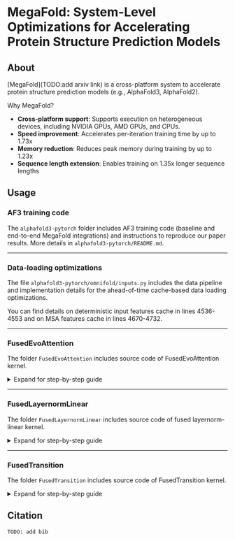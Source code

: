 # MegaFold: System-Level Optimizations for Accelerating Protein Structure Prediction Models

## About 

[MegaFold](TODO:add arxiv link) is a cross-platform system to accelerate protein structure prediction models (e.g., AlphaFold3, AlphaFold2).

Why MegaFold? 

- **Cross-platform support**: Supports execution on heterogeneous devices, including NVIDIA GPUs, AMD GPUs, and CPUs.
- **Speed improvement**: Accelerates per-iteration training time by up to 1.73x
- **Memory reduction**: Reduces peak memory during training by up to 1.23x
- **Sequence length extension**: Enables training on 1.35x longer sequence lengths


## Usage

### AF3 training code
The `alphafold3-pytorch` folder includes AF3 training code (baseline and end-to-end MegaFold integrations) and instructions to reproduce our paper results. More details in `alphafold3-pytorch/README.md`.

---
### Data-loading optimizations
The file `alphafold3-pytorch/omnifold/inputs.py` includes the data pipeline and implementation details for the ahead-of-time cache-based data loading optimizations. 

You can find details on deterministic input features cache in lines 4536-4553 and on MSA features cache in lines 4670-4732.

---
### FusedEvoAttention
The folder `FusedEvoAttention` includes source code of FusedEvoAttention kernel. 

<details>
<summary>Expand for step-by-step guide</summary>

#### Step 1: Import

```
from evoformer import TritonEvoformer
```

#### Step 2: In-code usage

`FusedEvoAttention` supports 4 main types of EvoAttention in AlphaFold models, shown in the below examples. For accuracy, you need to adjust your inputs to their suggested shapes before passing in. Acronyms: `N_seq` is the MSA depth; `N_res` is the input sequence length. 

**a. Single Attention with Pair Bias**

```
# Q, K, V:     [Batch, 1, N_res, Head, Dim]
# mask:        [Batch, 1, 1, 1, N_res]
# pair_bias:   [Batch, 1, Head, N_res, N_res]
out = TritonEvoformer(Q, K, V, mask, pair_bias)
```

**b. Triangle Attention (around starting node and around ending node)**

```
# Q, K, V:     [Batch, N_res, N_res, Head, Dim]
# mask:        [Batch, N_res, 1, 1, N_res]
# pair_bias:   [Batch, 1, Head, N_res, N_res]
out = TritonEvoformer(Q, K, V, mask, pair_bias)
```

**c. MSA Row-wise Attention**

```
# Q, K, V:     [Batch, N_seq, N_res, Head, Dim]
# mask:        [Batch, N_seq, 1, 1, N_res]
# pair_bias:   [Batch, 1, Head, N_res, N_res]
out = TritonEvoformer(Q, K, V, mask, pair_bias)
```

**d. MSA Column-wise Attention**

```
# Q, K, V:     [Batch, N_res, N_seq, Head, Dim]
# mask:        [Batch, N_seq, 1, 1, N_res]
out = TritonEvoformer(Q, K, V, mask)
```


#### Step 3: Autotuning for optimal performance

To achieve peak performance, the kernel's configuration (block sizes, num warps, etc.) should be tuned to your specific hardware and input shapes.

1. Import `TritonEvoformer` as shown above.
2. Use it in your model's training or inference script.
3. Run your script with autotuning enabled: 

```
TRITON_PRINT_AUTOTUNING=1 python your_script.py
```

4. With autotuning enabled, Triton will explore multiple kernel configurations. Then, it will print the best configuration for your input.
5. Let the script run for several training iterations. Take note of the most frequently selected configuration—it is likely the best one for your target hardware and input shapes (sequence length).
6. Manually write in the best configurations for each JIT kernels and comment out the `@triton.autotune` decorator of each jit kernels. An example of an autotuned kernel for NVIDIA H200 and sequence length 384 is provided in `autotuned.py`.
7. Use the modified kernel in your real workloads for best performance.

</details>

---
### FusedLayernormLinear
The folder `FusedLayernormLinear` includes source code of fused layernorm-linear kernel. 

<details>
<summary>Expand for step-by-step guide</summary>

#### Step 1: Import

```
from fused_layernorm_linear import LayernormLinear
```

#### Step 2: In-code usage

FusedLayernormLinear fuses sequential `LayerNorm` and `Linear` layers. You can replace any such occurences with `LayernormLinear`.

```diff
# init
- layernorm = LayerNorm(dim_K)
- linear = Linear(dim_K, dim_N)
+ fused_layernorm_linear = LayernormLinear(dim_K, dim_N)

# model pass
- layernorm_linear_out = linear(layernorm(input))
+ layernorm_linear_out = fused_layernorm_linear(input)
```

- **[AMD users]**: Use `helper_amd.py` instead of `helper.py`: <code>from ~~helper~~ helper_amd import calculate_config_layernorm_linear </code>

- **NOTE**: `LayernormLinear` relies on tuned configurations (block sizes, num warps, etc.), which we provide for AF3 inputs to the kernel in `helper.py`. If you intend to apply the kernel to other input shapes, you can perform the Autotuning step (similar to `FusedEvoAttention`'s Step 3) with `untuned_fused_layernorm_linear.py`

</details>

---
### FusedTransition
The folder `FusedTransition` includes source code of FusedTransition kernel.

<details>
<summary>Expand for step-by-step guide</summary>

#### Step 1: Import

```
from fused_transition import FusedTransition
```

#### Step 2: In-code usage

`FusedTransition` fuses the AF3's Transition layer (original implementation in `reference/torch_transition.py`). You can replace the original Transition with `FusedTransition`.

```diff
# init
- transition = Transition(dim=dim, expansion_factor=expansion_factor)
+ transition = FusedTransition(dim=dim, expansion_factor=expansion_factor)
```

- **NOTE**: `FusedTransition` relies on FusedLayernormLinear for its expanding projections. Make sure you read FusedLayernormLinear's usage guide above. 

</details>


## Citation 

```
TODO: add bib
```

